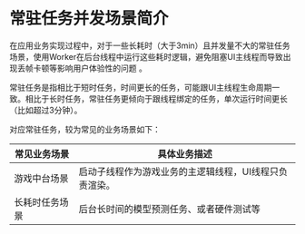 # 常驻任务并发场景简介

在应用业务实现过程中，对于一些长耗时（大于3min）且并发量不大的常驻任务场景，使用Worker在后台线程中运行这些耗时逻辑，避免阻塞UI主线程而导致出现丢帧卡顿等影响用户体验性的问题 。

常驻任务是指相比于短时任务，时间更长的任务，可能跟UI主线程生命周期一致。相比于长时任务，常驻任务更倾向于跟线程绑定的任务，单次运行时间更长（比如超过3分钟）。

对应常驻任务，较为常见的业务场景如下：

| 常见业务场景 | 具体业务描述 |
| -------- | -------- |
| 游戏中台场景 | 启动子线程作为游戏业务的主逻辑线程，UI线程只负责渲染。 |
| 长耗时任务场景 | 后台长时间的模型预测任务、或者硬件测试等 |
